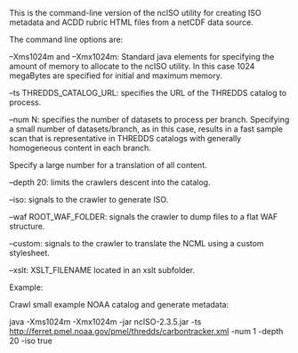 This is the command-line version of the ncISO utility for creating ISO metadata and ACDD rubric HTML files from a netCDF data source.

The command line options are:

–Xms1024m and –Xmx1024m: Standard java elements for specifying the amount of memory to allocate to the ncISO utility. In this case 1024 megaBytes are specified for initial and maximum memory.


–ts THREDDS_CATALOG_URL: specifies the URL of the THREDDS catalog to process.


–num N: specifies the number of datasets to process per branch. Specifying a small number of datasets/branch, as in this case, results in a fast sample scan that is representative in THREDDS catalogs with generally homogeneous content in each branch. 

Specify a large number for a translation of all content.


–depth 20: limits the crawlers descent into the catalog.


–iso: signals to the crawler to generate ISO.


–waf ROOT_WAF_FOLDER: signals the crawler to dump files to a flat WAF structure.


–custom: signals to the crawler to translate the NCML using a custom stylesheet.


–xslt: XSLT_FILENAME located in an xslt subfolder.


Example: 

Crawl small example NOAA catalog and generate metadata: 

java -Xms1024m -Xmx1024m -jar ncISO-2.3.5.jar -ts http://ferret.pmel.noaa.gov/pmel/thredds/carbontracker.xml -num 1 -depth 20 -iso true
